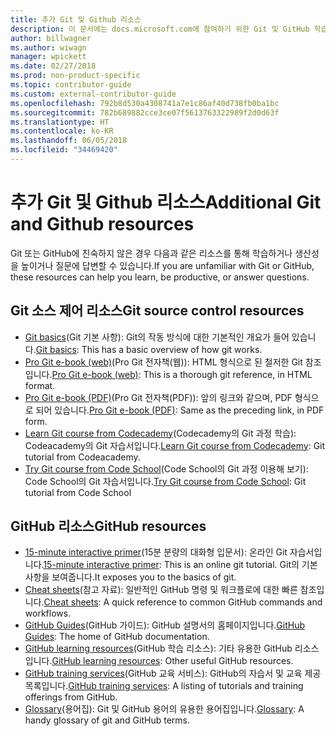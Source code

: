 ```yaml
---
title: 추가 Git 및 Github 리소스
description: 이 문서에는 docs.microsoft.com에 참여하기 위한 Git 및 GitHub 학습에 제안된 리소스가 나와 있습니다.
author: billwagner
ms.author: wiwagn
manager: wpickett
ms.date: 02/27/2018
ms.prod: non-product-specific
ms.topic: contributor-guide
ms.custom: external-contributor-guide
ms.openlocfilehash: 792b8d530a4308741a7e1c86af40d738fb0ba1bc
ms.sourcegitcommit: 782b689882cce3ce07f5613763322989f2d0d63f
ms.translationtype: HT
ms.contentlocale: ko-KR
ms.lasthandoff: 06/05/2018
ms.locfileid: "34469420"
---
```

# <a name="additional-git-and-github-resources"></a><span data-ttu-id="5f1ae-103">추가 Git 및 Github 리소스</span><span class="sxs-lookup"><span data-stu-id="5f1ae-103">Additional Git and Github resources</span></span>

<span data-ttu-id="5f1ae-104">Git 또는 GitHub에 친숙하지 않은 경우 다음과 같은 리소스를 통해 학습하거나 생산성을 높이거나 질문에 답변할 수 있습니다.</span><span class="sxs-lookup"><span data-stu-id="5f1ae-104">If you are unfamiliar with Git or GitHub, these resources can help you learn, be productive, or answer questions.</span></span>

## <a name="git-source-control-resources"></a><span data-ttu-id="5f1ae-105">Git 소스 제어 리소스</span><span class="sxs-lookup"><span data-stu-id="5f1ae-105">Git source control resources</span></span>

- <span data-ttu-id="5f1ae-106">[Git basics](https://go.microsoft.com/fwlink/?linkid=853939)(Git 기본 사항): Git의 작동 방식에 대한 기본적인 개요가 들어 있습니다.</span><span class="sxs-lookup"><span data-stu-id="5f1ae-106">[Git basics](https://go.microsoft.com/fwlink/?linkid=853939): This has a basic overview of how git works.</span></span>
- <span data-ttu-id="5f1ae-107">[Pro Git e-book (web)](https://go.microsoft.com/fwlink/?linkid=853940)(Pro Git 전자책(웹)): HTML 형식으로 된 철저한 Git 참조입니다.</span><span class="sxs-lookup"><span data-stu-id="5f1ae-107">[Pro Git e-book (web)](https://go.microsoft.com/fwlink/?linkid=853940): This is a thorough git reference, in HTML format.</span></span>
- <span data-ttu-id="5f1ae-108">[Pro Git e-book (PDF)](https://progit2.s3.amazonaws.com/en/2016-03-22-f3531/progit-en.1084.pdf)(Pro Git 전자책(PDF)): 앞의 링크와 같으며, PDF 형식으로 되어 있습니다.</span><span class="sxs-lookup"><span data-stu-id="5f1ae-108">[Pro Git e-book (PDF)](https://progit2.s3.amazonaws.com/en/2016-03-22-f3531/progit-en.1084.pdf): Same as the preceding link, in PDF form.</span></span>
- <span data-ttu-id="5f1ae-109">[Learn Git course from Codecademy](https://www.codecademy.com/learn/learn-git)(Codecademy의 Git 과정 학습): Codeacademy의 Git 자습서입니다.</span><span class="sxs-lookup"><span data-stu-id="5f1ae-109">[Learn Git course from Codecademy](https://www.codecademy.com/learn/learn-git): Git tutorial from Codeacademy.</span></span>
- <span data-ttu-id="5f1ae-110">[Try Git course from Code School](https://www.codeschool.com/courses/try-git)(Code School의 Git 과정 이용해 보기): Code School의 Git 자습서입니다.</span><span class="sxs-lookup"><span data-stu-id="5f1ae-110">[Try Git course from Code School](https://www.codeschool.com/courses/try-git): Git tutorial from Code School</span></span>

## <a name="github-resources"></a><span data-ttu-id="5f1ae-111">GitHub 리소스</span><span class="sxs-lookup"><span data-stu-id="5f1ae-111">GitHub resources</span></span>

- <span data-ttu-id="5f1ae-112">[15-minute interactive primer](https://try.github.io/)(15분 분량의 대화형 입문서): 온라인 Git 자습서입니다.</span><span class="sxs-lookup"><span data-stu-id="5f1ae-112">[15-minute interactive primer](https://try.github.io/): This is an online git tutorial.</span></span> <span data-ttu-id="5f1ae-113">Git의 기본 사항을 보여줍니다.</span><span class="sxs-lookup"><span data-stu-id="5f1ae-113">It exposes you to the basics of git.</span></span>
- <span data-ttu-id="5f1ae-114">[Cheat sheets](https://go.microsoft.com/fwlink/?linkid=853941)(참고 자료): 일반적인 GitHub 명령 및 워크플로에 대한 빠른 참조입니다.</span><span class="sxs-lookup"><span data-stu-id="5f1ae-114">[Cheat sheets](https://go.microsoft.com/fwlink/?linkid=853941): A quick reference to common GitHub commands and workflows.</span></span>
- <span data-ttu-id="5f1ae-115">[GitHub Guides](https://guides.github.com/)(GitHub 가이드): GitHub 설명서의 홈페이지입니다.</span><span class="sxs-lookup"><span data-stu-id="5f1ae-115">[GitHub Guides](https://guides.github.com/): The home of GitHub documentation.</span></span>
- <span data-ttu-id="5f1ae-116">[GitHub learning resources](https://help.github.com/articles/git-and-github-learning-resources/)(GitHub 학습 리소스): 기타 유용한 GitHub 리소스입니다.</span><span class="sxs-lookup"><span data-stu-id="5f1ae-116">[GitHub learning resources](https://help.github.com/articles/git-and-github-learning-resources/): Other useful GitHub resources.</span></span>
- <span data-ttu-id="5f1ae-117">[GitHub training services](https://services.github.com/training/)(GitHub 교육 서비스): GitHub의 자습서 및 교육 제공 목록입니다.</span><span class="sxs-lookup"><span data-stu-id="5f1ae-117">[GitHub training services](https://services.github.com/training/): A listing of tutorials and training offerings from GitHub.</span></span>
- <span data-ttu-id="5f1ae-118">[Glossary](https://help.github.com/articles/github-glossary)(용어집): Git 및 GitHub 용어의 유용한 용어집입니다.</span><span class="sxs-lookup"><span data-stu-id="5f1ae-118">[Glossary](https://help.github.com/articles/github-glossary): A handy glossary of git and GitHub terms.</span></span>
